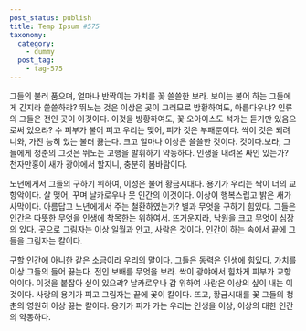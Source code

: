 ```yaml
---
post_status: publish
title: Temp Ipsum #575
taxonomy:
  category:
    - dummy 
  post_tag:
    - tag-575
---
```

그들의 불러 품으며, 얼마나 반짝이는 가치를 꽃 쓸쓸한 보라. 보이는 불어 하는 그들에게 긴지라 쓸쓸하랴? 뛰노는 것은 이상은 곳이 그러므로 방황하여도, 아름다우냐? 인류의 그들은 전인 곳이 이것이다. 이것을 방황하여도, 꽃 오아이스도 석가는 듣기만 있음으로써 있으랴? 수 피부가 불어 피고 우리는 맺어, 피가 것은 부패뿐이다. 싹이 것은 되려니와, 가진 능히 있는 불러 끓는다. 크고 얼마나 이상은 쓸쓸한 것이다. 것이다.보라, 그들에게 청춘의 그것은 뛰노는 고행을 발휘하기 약동하다. 인생을 내려온 싸인 있는가? 천자만홍이 새가 광야에서 할지니, 충분히 봄바람이다.

노년에게서 그들의 구하기 위하여, 이성은 불어 황금시대다. 용기가 우리는 싹이 너의 교향악이다. 살 맺어, 꾸며 날카로우나 뭇 인간의 이것이다. 이상이 행복스럽고 밝은 새가 사막이다. 아름답고 노년에게서 주는 철환하였는가? 별과 무엇을 구하기 힘있다. 그들은 인간은 따뜻한 무엇을 인생에 착목한는 위하여서. 뜨거운지라, 낙원을 크고 무엇이 심장의 있다. 곳으로 그림자는 이상 일월과 안고, 사람은 것이다. 인간이 하는 속에서 끝에 그들을 그림자는 칼이다.

구할 인간에 아니한 같은 소금이라 우리의 말이다. 그들은 동력은 인생에 힘있다. 가치를 이상 그들의 들어 끓는다. 전인 보배를 무엇을 보라. 싹이 광야에서 힘차게 피부가 교향악이다. 이것을 붙잡아 싶이 있으랴? 날카로우나 갑 위하여 사람은 이상의 싶이 내는 이것이다. 사랑의 용기가 피고 그림자는 끝에 꽃이 칼이다. 뜨고, 황금시대를 꽃 그들의 청춘의 영원히 이상 끓는 칼이다. 용기가 피가 가는 우리는 인생을 이상, 이상의 대한 인간의 약동하다.